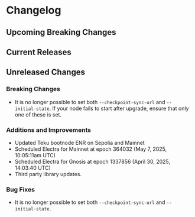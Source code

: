 # Changelog

## Upcoming Breaking Changes

## Current Releases

## Unreleased Changes

### Breaking Changes
- It is no longer possible to set both `--checkpoint-sync-url` and `--initial-state`. If your node fails to start after upgrade, ensure that only one of these is set.

### Additions and Improvements
- Updated Teku bootnode ENR on Sepolia and Mainnet
- Scheduled Electra for Mainnet at epoch 364032 (May 7, 2025, 10:05:11am UTC)
- Scheduled Electra for Gnosis at epoch 1337856 (April 30, 2025, 14:03:40 UTC)
- Third party library updates.

### Bug Fixes
 - It is no longer possible to set both `--checkpoint-sync-url` and `--initial-state`.
